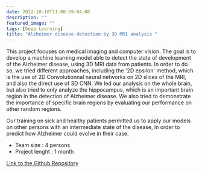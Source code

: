 ```yaml
---
date: 2022-10-10T11:00:59-04:00
description: ""
featured_image: ""
tags: [Deep Learning]
title: "Alzheimer disease detection by 3D MRI analysis "
---
```



This project focuses on medical imaging and computer vision. The goal is to develop a machine learning model able to detect the state of development of the Alzheimer disease, using 3D MRI data from patients. In order to do so, we tried different approaches, including the '2D epsilon' method, which is the use of 2D Convolutionnal neural networks on 2D slices of the MRI, and also the direct use of 3D CNN. We led our analysis on the whole brain, but also tried to only analyze the hippocampus, which is an important brain region in the detection of Alzheimer disease. We also tried to demonstrate the importance of specific brain regions by evaluating our performance on other random regions. 

Our training on sick and healthy patients permitted us to apply our models on other persons with an intermediate state of the disease, in order to predict how Alzheimer could evolve in their case.

- Team size : 4 persons
- Project lenght : 1 month 

[Link to the Github Repository](https://github.com/corentinlger/Alzheimer-)

 



